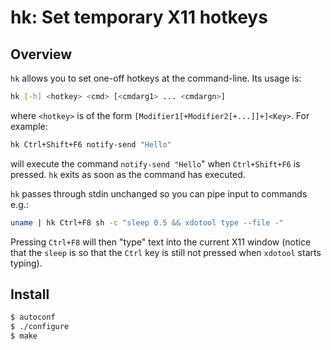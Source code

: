 # hk: Set temporary X11 hotkeys

## Overview

`hk` allows you to set one-off hotkeys at the command-line. Its usage is:

```sh
hk [-h] <hotkey> <cmd> [<cmdarg1> ... <cmdargn>]
```

where `<hotkey>` is of the form `[Modifier1[+Modifier2[+...]]+]<Key>`. For example:

```sh
hk Ctrl+Shift+F6 notify-send "Hello"
```

will execute the command `notify-send "Hello`" when `Ctrl+Shift+F6` is pressed.
`hk` exits as soon as the command has executed.

`hk` passes through stdin unchanged so you can pipe input to commands e.g.:

```sh
uname | hk Ctrl+F8 sh -c "sleep 0.5 && xdotool type --file -"
```

Pressing `Ctrl+F8` will then "type" text into the current X11 window (notice
that the `sleep` is so that the `Ctrl` key is still not pressed when `xdotool`
starts typing).


## Install

```sh
$ autoconf
$ ./configure
$ make
```

